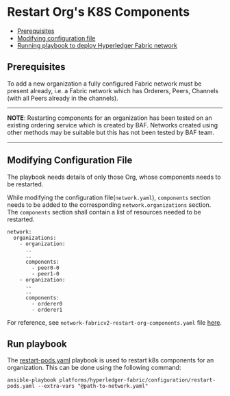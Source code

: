 <a name = "restart-org-components"></a>
# Restart Org's K8S Components

- [Prerequisites](#prerequisites)
- [Modifying configuration file](#create_config_file)
- [Running playbook to deploy Hyperledger Fabric network](#run_network)


<a name = "prerequisites"></a>
## Prerequisites
To add a new organization a fully configured Fabric network must be present already, i.e. a Fabric network which has Orderers, Peers, Channels (with all Peers already in the channels). 

---
**NOTE**:  Restarting components for an organization has been tested on an existing ordering service which is created by BAF. Networks created using other methods may be suitable but this has not been tested by BAF team.

---

<a name = "create_config_file"></a>
## Modifying Configuration File

The playbook needs details of only those Org, whose components needs to be restarted.

While modifying the configuration file(`network.yaml`), `components` section needs to be added to the corresponding `network.organizations` section. The `components` section shall contain a list of resources needed to be restarted.

    network:
      organizations:
        - organization:
          ..
          ..
          components:
            - peer0-0
            - peer1-0
        - organization:
          ..
          ..
          components:
            - orderer0
            - orderer1

For reference, see `network-fabricv2-restart-org-components.yaml` file [here](https://github.com/hyperledger-labs/blockchain-automation-framework/tree/master/platforms/hyperledger-fabric/configuration/samples).

<a name = "run_network"></a>
## Run playbook

The [restart-pods.yaml](https://github.com/hyperledger-labs/blockchain-automation-framework/tree/master/platforms/shared/configuration/restart-pods.yaml) playbook is used to restart k8s components for an organization. This can be done using the following command:

```
ansible-playbook platforms/hyperledger-fabric/configuration/restart-pods.yaml --extra-vars "@path-to-network.yaml"
```
